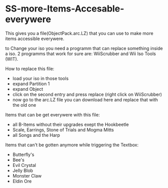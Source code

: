 # SS-more-Items-Accesable-everywere

This gives you a file(ObjectPack.arc.LZ) that you can use to make more items accessible everywere.

to Change your iso you need a programm that can replace something inside a iso.
  2 programms that work for sure are: WiiScrubber and Wii Iso Tools (WIT).

How to replace this file:
  - load your iso in those tools 
  - expand Partition 1
  - expand Object
  - click on the second entry and press replace (right click on WiiScrubber)
  - now go to the arc.LZ file you can download here and replace that with the old one


Items that can be get everywere with this file:
  - all B-Items without their upgrades exept the Hookbeetle
  - Scale, Earrings, Stone of Trials and Mogma Mitts
  - all Songs and the Harp

Items that can't be gotten anymore while triggering the Textbox:
  - Butterfly's
  - Bee's
  - Evil Crystal
  - Jelly Blob
  - Monster Claw
  - Eldin Ore
